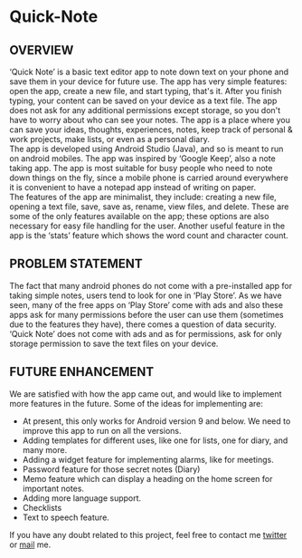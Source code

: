 # Quick-Note
## OVERVIEW
‘Quick Note’ is a basic text editor app to note down text on your phone and save them in your device for future use. 
The app has very simple features: open the app, create a new file, and start typing, that's it. 
After you finish typing, your content can be saved on your device as a text file. 
The app does not ask for any additional permissions except storage, so you don't have to worry 
about who can see your notes. The app is a place where you can save your ideas, thoughts, experiences, 
notes, keep track of personal & work projects, make lists, or even as a personal diary.    
The app is developed using Android Studio (Java), and so is meant to run on android mobiles. 
The app was inspired by ‘Google Keep’, also a note taking app. The app is most suitable for busy 
people who need to note down things on the fly, since a mobile phone is carried around everywhere it is 
convenient to have a notepad app instead of writing on paper.    
The features of the app are minimalist, they include: creating a new file, opening a text file, save, 
save as, rename, view files, and delete. These are some of the only features available on the app; 
these options are also necessary for easy file handling for the user. Another useful feature in the app 
is the ‘stats’ feature which shows the word count and character count.
## PROBLEM STATEMENT
The fact that many android phones do not come with a pre-installed app for taking simple notes, 
users tend to look for one in ‘Play Store’. As we have seen, many of the free apps on ‘Play Store’ 
come with ads and also these apps ask for many permissions before the user can use them 
(sometimes due to the features they have), there comes a question of data security. ‘Quick Note’ 
does not come with ads and as for permissions, ask for only storage permission to save the text files on your device.
## FUTURE ENHANCEMENT
We are satisfied with how the app came out, and would like to implement more features in the future. 
Some of the ideas for implementing are:
- At present, this only works for Android version 9 and below. We need to improve this app to run on all the versions.
- Adding templates for different uses, like one for lists, one for diary, and many more.
- Adding a widget feature for implementing alarms, like for meetings.
- Password feature for those secret notes (Diary)
- Memo feature which can display a heading on the home screen for important notes.
- Adding more language support.
- Checklists
- Text to speech feature.

If you have any doubt related to this project, feel free to contact me [twitter](https://twitter.com/sh0ck_thi) or [mail](mailto:thirumalaishaktivel@gmail.com) me.
